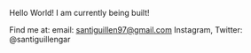 Hello World!
I am currently being built!

Find me at:
email: santiguillen97@gmail.com
Instagram, Twitter: @santiguillengar

